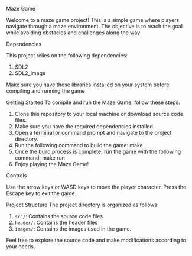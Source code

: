 Maze Game

Welcome to a maze game project! This is a simple game where players navigate through a maze environment.
The objective is to reach the goal while avoiding obstacles and challenges along the way

Dependencies

This project relies on the following dependencies:
1. SDL2
2. SDL2_image

Make sure you have these libraries installed on your system before compiling and running the game

Getting Started
To compile and run the Maze Game, follow these steps:
1. Clone this repository to your local machine or download source code files.
2. Make sure you have the required dependencies installed.
3. Open a terminal or command prompt and navigate to the project directory.
4. Run the following command to build the game: make
5. Once the build process is complete, run the game with the following command: make run
6. Enjoy playing the Maze Game!

Controls

Use the arrow keys or WASD keys to move the player character.
Press the Escape key to exit the game.

Project Structure
The project directory is organized as follows:
1. `src/`: Contains the source code files
2. `header/`: Contains the header files
3. `images/`: Contains the images used in the game.

Feel free to explore the source code and make modifications according to your needs.
